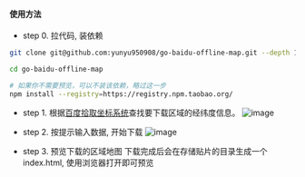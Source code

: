 #### 使用方法

- step 0.
拉代码, 装依赖
```bash
git clone git@github.com:yunyu950908/go-baidu-offline-map.git --depth 1

cd go-baidu-offline-map

# 如果你不需要预览，可以不装该依赖，略过这一步
npm install --registry=https://registry.npm.taobao.org/
```

- step 1.
根据[百度拾取坐标系统](http://api.map.baidu.com/lbsapi/getpoint/index.html)查找要下载区域的经纬度信息。
![image](https://user-images.githubusercontent.com/25625252/51693014-0e7fec00-2039-11e9-966d-03975e95b496.png)

- step 2.
按提示输入数据, 开始下载
![image](https://user-images.githubusercontent.com/25625252/51693502-0f654d80-203a-11e9-9fd4-662d0cd7b56f.png)

- step 3.
预览下载的区域地图
下载完成后会在存储贴片的目录生成一个 index.html, 使用浏览器打开即可预览

